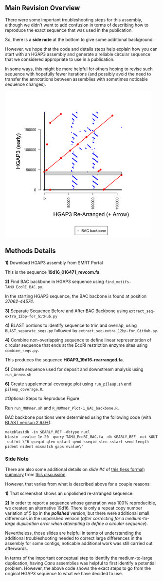 ## Main Revision Overview

There were some important troubleshooting steps for this assembly, although we didn't want to add confusion in terms of describing how to reproduce the exact sequence that was used in the publication.

So, there is a **side note** at the bottom to give some additional background.

However, we hope that the code and details steps help explain how you can start with an HGAP3 assembly and generate a reliable circular sequence that we considered appropriate to use in a publication.

In some ways, this might be more helpful for others hoping to revise such sequence with hopefully fewer iterations (and possibly avoid the need to transfer the annotations between assemblies with sometimes noticable sequence changes).

![Assembly Revision Dot Plot](19d16_revision_Rplot.png "Assembly Revision Dot Plot")

## Methods Details

**1)** Download HGAP3 assembly from SMRT Portal

This is the sequence **19d16_016471_revcom.fa**.

**2)** Find BAC backbone in HGAP3 sequence using `find_motifs-TAMU_EcoRI_BAC.py`.

In the starting HGAP3 sequence, the BAC bacbone is found at position *37062-44574*.

**3)** Separate Sequence Before and After BAC Backbone using `extract_seq-extra_12bp-for_GitHub.py`

**4)** BLAST portions to identify sequence to trim and overlap, using `BLAST_separate_seqs.py` followed by `extract_seq-extra_12bp-for_GitHub.py`.

**4)** Combine non-overlapping sequence to define linear representation of circular sequence that ends at the EcoRI restriction enzyme sites using `combine_seqs.py`.

This produces the sequence **HGAP3_19d16-rearranged.fa**.

**5)** Create sequence used for deposit and downstream analysis using `run_Arrow.sh`

**6)** Create supplemental coverage plot using `run_pileup.sh` and `pileup_coverage.R`.

#Optional Steps to Reproduce Figure

Run `run_MUMmer.sh` and `R_MUMmer_Plot-1_BAC_backbone.R`.

BAC backbone positions were determined using the following code (with [BLAST verison 2.6.0+](https://ftp.ncbi.nlm.nih.gov/blast/executables/blast+/2.6.0/)):

```
makeblastdb -in $EARLY_REF -dbtype nucl
blastn -evalue 1e-20 -query TAMU_EcoRI_BAC.fa -db $EARLY_REF -out $OUT -outfmt \"6 qseqid qlen qstart qend sseqid slen sstart send length pident nident mismatch gaps evalue\"
```

### Side Note

There are also some additional details on *slide #4* of [this (less formal) summary](https://github.com/marbl/canu/files/5532554/Summary.-.Round56k.pdf) from [this discussion](https://github.com/marbl/canu/issues/1841).

However, that varies from what is described above for a couple reasons:

**1)** That screenshot shows an unpolished re-arranged sequence.

**2)** In order to report a sequence whose generation was 100% reproducible, we created an alternative 19d16.  There is only a repeat copy number variation of 5 bp in the ***polished*** version, but there were additional small differences in the unpolished version (*after correcting for a medium-to-large duplication error when attempting to define a circular sequence*).

Nevertheless, those slides are helpful in terms of understanding the additional troubleshooting needed to correct large differences in the assembly for some contigs, noticable additional work was still carried out afterwards.

In terms of the important conceptual step to identify the medium-to-large duplication, having *Canu* assemblies was helpful to first identify a potential problem.  However, the above code shows the exact steps to go from the original HGAP3 sequence to what we have decided to use.

